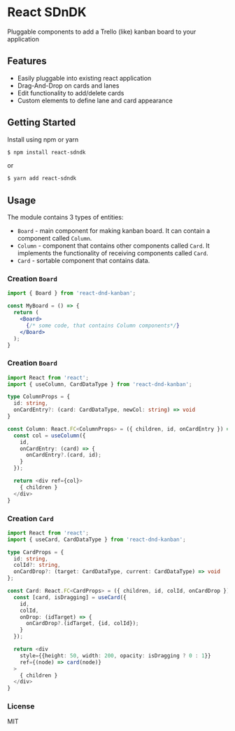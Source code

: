 # React SDnDK

Pluggable components to add a Trello (like) kanban board to your application

## Features

* Easily pluggable into existing react application
* Drag-And-Drop on cards and lanes
* Edit functionality to add/delete cards
* Custom elements to define lane and card appearance

## Getting Started

Install using npm or yarn

```bash
$ npm install react-sdndk
```

or

```bash
$ yarn add react-sdndk
```

## Usage

The module contains 3 types of entities:
* `Board` - main component for making kanban board. It can contain a component called `Column`.
* `Column` - component that contains other components called `Card`. It implements the functionality of receiving components called `Card`.
* `Card` - sortable component that contains data.

### Creation `Board`

```jsx
import { Board } from 'react-dnd-kanban';

const MyBoard = () => {
  return (
    <Board>
      {/* some code, that contains Column components*/}
    </Board>
  );
}
```

### Creation `Board`
```ts
import React from 'react';
import { useColumn, CardDataType } from 'react-dnd-kanban';

type ColumnProps = {
  id: string,
  onCardEntry?: (card: CardDataType, newCol: string) => void
}

const Column: React.FC<ColumnProps> = ({ children, id, onCardEntry }) => {
  const col = useColumn({
    id,
    onCardEntry: (card) => {
      onCardEntry?.(card, id);
    }
  });

  return <div ref={col}>
    { children }
  </div>
}
```

### Creation `Card`

```ts
import React from 'react';
import { useCard, CardDataType } from 'react-dnd-kanban';

type CardProps = {
  id: string,
  colId?: string,
  onCardDrop?: (target: CardDataType, current: CardDataType) => void
};

const Card: React.FC<CardProps> = ({ children, id, colId, onCardDrop }) => {
  const [card, isDragging] = useCard({
    id,
    colId,
    onDrop: (idTarget) => {
      onCardDrop?.(idTarget, {id, colId});
    }
  });

  return <div
    style={{height: 50, width: 200, opacity: isDragging ? 0 : 1}}
    ref={(node) => card(node)}
  >
    { children }
  </div>
}
```

### License
MIT